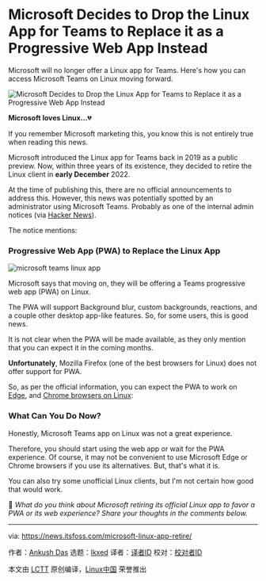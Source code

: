 [#]: subject: "Microsoft Decides to Drop the Linux App for Teams to Replace it as a Progressive Web App Instead"
[#]: via: "https://news.itsfoss.com/microsoft-linux-app-retire/"
[#]: author: "Ankush Das https://news.itsfoss.com/author/ankush/"
[#]: collector: "lkxed"
[#]: translator: " "
[#]: reviewer: " "
[#]: publisher: " "
[#]: url: " "

Microsoft Decides to Drop the Linux App for Teams to Replace it as a Progressive Web App Instead
======
Microsoft will no longer offer a Linux app for Teams. Here's how you can access Microsoft Teams on Linux moving forward.

![Microsoft Decides to Drop the Linux App for Teams to Replace it as a Progressive Web App Instead][1]

**Microsoft loves Linux…**💔

If you remember Microsoft marketing this, you know this is not entirely true when reading this news.

Microsoft introduced the Linux app for Teams back in 2019 as a public preview. Now, within three years of its existence, they decided to retire the Linux client in **early December** 2022.

At the time of publishing this, there are no official announcements to address this. However, this news was potentially spotted by an administrator using Microsoft Teams. Probably as one of the internal admin notices (via [Hacker News][2]).

The notice mentions:

### Progressive Web App (PWA) to Replace the Linux App

![microsoft teams linux app][3]

Microsoft says that moving on, they will be offering a Teams progressive web app (PWA) on Linux.

The PWA will support Background blur, custom backgrounds, reactions, and a couple other desktop app-like features. So, for some users, this is good news.

It is not clear when the PWA will be made available, as they only mention that you can expect it in the coming months.

**Unfortunately**, Mozilla Firefox (one of the best browsers for Linux) does not offer support for PWA.

So, as per the official information, you can expect the PWA to work on [Edge][4], and [Chrome browsers on Linux][5]:

### What Can You Do Now?

Honestly, Microsoft Teams app on Linux was not a great experience.

Therefore, you should start using the web app or wait for the PWA experience. Of course, it may not be convenient to use Microsoft Edge or Chrome browsers if you use its alternatives. But, that's what it is.

You can also try some unofficial Linux clients, but I'm not certain how good that would work.

💬 *What do you think about Microsoft retiring its official Linux app to favor a PWA or its web experience? Share your thoughts in the comments below.*

--------------------------------------------------------------------------------

via: https://news.itsfoss.com/microsoft-linux-app-retire/

作者：[Ankush Das][a]
选题：[lkxed][b]
译者：[译者ID](https://github.com/译者ID)
校对：[校对者ID](https://github.com/校对者ID)

本文由 [LCTT](https://github.com/LCTT/TranslateProject) 原创编译，[Linux中国](https://linux.cn/) 荣誉推出

[a]: https://news.itsfoss.com/author/ankush/
[b]: https://github.com/lkxed
[1]: https://news.itsfoss.com/content/images/size/w1200/2022/09/ms-dropping-teams-for-linux.png
[2]: https://news.ycombinator.com/item?id=32678839
[3]: https://news.itsfoss.com/content/images/2022/09/teams-linux.jpg
[4]: https://itsfoss.com/microsoft-edge-linux/
[5]: https://itsfoss.com/install-chrome-ubuntu/
